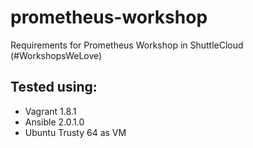 prometheus-workshop
===================

Requirements for Prometheus Workshop in ShuttleCloud (#WorkshopsWeLove)

## Tested using:

* Vagrant 1.8.1
* Ansible 2.0.1.0
* Ubuntu Trusty 64 as VM

